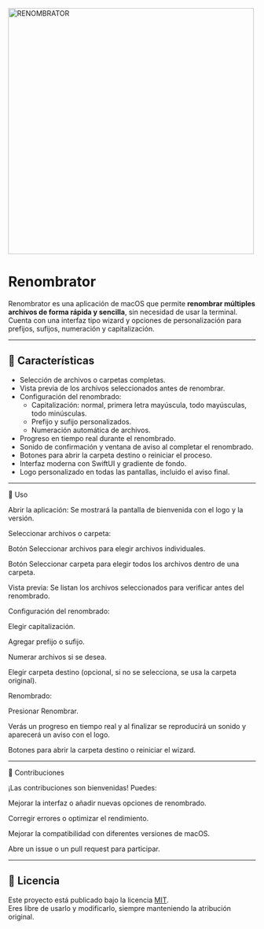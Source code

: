 
<img width="500" height="500" alt="RENOMBRATOR" src="https://github.com/user-attachments/assets/5d01bb67-2124-4ce5-9da2-92265a61756c" />

# Renombrator

Renombrator es una aplicación de macOS que permite **renombrar múltiples archivos de forma rápida y sencilla**, sin necesidad de usar la terminal. Cuenta con una interfaz tipo wizard y opciones de personalización para prefijos, sufijos, numeración y capitalización.

---

## 🚀 Características

- Selección de archivos o carpetas completas.  
- Vista previa de los archivos seleccionados antes de renombrar.  
- Configuración del renombrado:  
  - Capitalización: normal, primera letra mayúscula, todo mayúsculas, todo minúsculas.  
  - Prefijo y sufijo personalizados.  
  - Numeración automática de archivos.  
- Progreso en tiempo real durante el renombrado.  
- Sonido de confirmación y ventana de aviso al completar el renombrado.  
- Botones para abrir la carpeta destino o reiniciar el proceso.  
- Interfaz moderna con SwiftUI y gradiente de fondo.  
- Logo personalizado en todas las pantallas, incluido el aviso final.

---

📝 Uso

Abrir la aplicación:
Se mostrará la pantalla de bienvenida con el logo y la versión.

Seleccionar archivos o carpeta:

Botón Seleccionar archivos para elegir archivos individuales.

Botón Seleccionar carpeta para elegir todos los archivos dentro de una carpeta.

Vista previa:
Se listan los archivos seleccionados para verificar antes del renombrado.

Configuración del renombrado:

Elegir capitalización.

Agregar prefijo o sufijo.

Numerar archivos si se desea.

Elegir carpeta destino (opcional, si no se selecciona, se usa la carpeta original).

Renombrado:

Presionar Renombrar.

Verás un progreso en tiempo real y al finalizar se reproducirá un sonido y aparecerá un aviso con el logo.

Botones para abrir la carpeta destino o reiniciar el wizard.


---

🤝 Contribuciones

¡Las contribuciones son bienvenidas! Puedes:

Mejorar la interfaz o añadir nuevas opciones de renombrado.

Corregir errores o optimizar el rendimiento.

Mejorar la compatibilidad con diferentes versiones de macOS.

Abre un issue o un pull request para participar.


---

## 📜 Licencia

Este proyecto está publicado bajo la licencia [MIT](LICENSE).  
Eres libre de usarlo y modificarlo, siempre manteniendo la atribución original.
